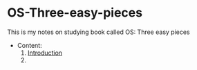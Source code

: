 # OS-Three-easy-pieces
This is my notes on studying book called OS: Three easy pieces 

* Content:
	1) [Introduction](Introduction/Introduction.md)
	2) 